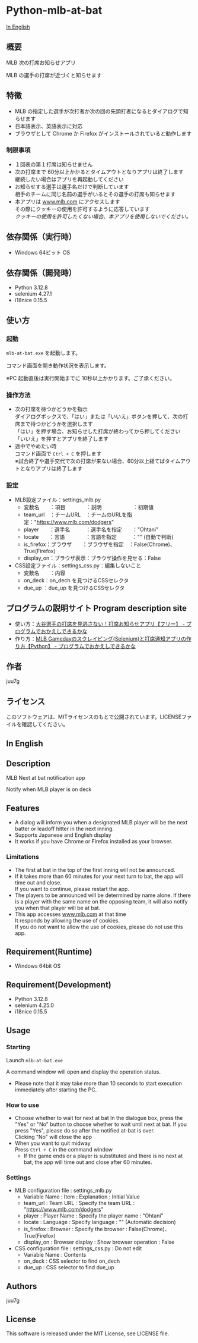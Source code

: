 ﻿# Python-mlb-at-bat
[In English](#in-english)

## 概要
MLB 次の打席お知らせアプリ

MLB の選手の打席が近づくと知らせます

## 特徴

- MLB の指定した選手が次打者か次の回の先頭打者になるとダイアログで知らせます  
- 日本語表示、英語表示に対応  
- ブラウザとして Chrome か Firefox がインストールされていると動作します  

### 制限事項

- １回表の第１打席は知らせません  
- 次の打席まで 60分以上かかるとタイムアウトとなりアプリは終了します  
	継続したい場合はアプリを再起動してください  
- お知らせする選手は選手名だけで判断しています  
	相手のチームに同じ名前の選手がいるとその選手の打席も知らせます  
- 本アプリは www.mlb.com にアクセスします  
	その際にクッキーの使用を許可するように応答しています  
	*クッキーの使用を許可したくない場合、本アプリを使用しないでください。*  

## 依存関係（実行時）

- Windows 64ビット OS

## 依存関係（開発時）

- Python 3.12.8
- selenium 4.27.1
- i18nice 0.15.5

## 使い方
### 起動
`mlb-at-bat.exe` を起動します。

コマンド画面を開き動作状況を表示します。

※PC 起動直後は実行開始までに 10秒以上かかります。ご了承ください。  

### 操作方法

- 次の打席を待つかどうかを指示  
	ダイアログボックスで、「はい」または「いいえ」ボタンを押して、次の打席まで待つかどうかを選択します  
	「はい」を押す場合、お知らせした打席が終わってから押してください  
	「いいえ」を押すとアプリを終了します
- 途中でやめたい時  
	コマンド画面で `Ctrl + C` を押します  
	※試合終了や選手交代で次の打席が来ない場合、60分以上経てばタイムアウトとなりアプリは終了します

### 設定

- MLB設定ファイル：settings_mlb.py
	- 変数名　　：項目　　　　：説明　　　　　　：初期値
	- team_url　：チームURL　：チームのURLを指定："https://www.mlb.com/dodgers"
	- player　　：選手名　　　：選手名を指定　　："Ohtani"
	- locate　　：言語　　　　：言語を指定　　　："" (自動で判断)
	- is_firefox：ブラウザ　　：ブラウザを指定　：False(Chrome)、True(Firefox)
	- display_on：ブラウザ表示：ブラウザ操作を見せる：False
- CSS設定ファイル：settings_css.py：編集しないこと
	- 変数名　　：内容
	- on_deck：on_dech を見つけるCSSセレクタ
	- due_up ：due_up を見つけるCSSセレクタ

## プログラムの説明サイト Program description site

- 使い方：[大谷選手の打席を見逃さない！打席お知らせアプリ【フリー】 - プログラムでおかえしできるかな](https://juu7g.hatenablog.com/entry/Python/scraping/mlb-at-bat-exe)  
- 作り方：[MLB Gamedayのスクレイピング(Selenium)と打席通知アプリの作り方【Python】 - プログラムでおかえしできるかな](https://juu7g.hatenablog.com/entry/Python/scraping/mlb-at-bat)

## 作者
juu7g

## ライセンス
このソフトウェアは、MITライセンスのもとで公開されています。LICENSEファイルを確認してください。  

## In English

## Description
MLB Next at bat notification app

Notify when MLB player is on deck

## Features

- A dialog will inform you when a designated MLB player will be the next batter or leadoff hitter in the next inning.
- Supports Japanese and English display
- It works if you have Chrome or Firefox installed as your browser.

### Limitations

- The first at bat in the top of the first inning will not be announced.
- If it takes more than 60 minutes for your next turn to bat, the app will time out and close.  
	If you want to continue, please restart the app.
- The players to be announced will be determined by name alone.
	If there is a player with the same name on the opposing team, it will also notify you when that player will be at bat.
- This app accesses www.mlb.com at that time  
	It responds by allowing the use of cookies.  
	If you do not want to allow the use of cookies, please do not use this app.

## Requirement(Runtime)

- Windows 64bit OS

## Requirement(Development)

- Python 3.12.8
- selenium 4.25.0
- i18nice 0.15.5
## Usage
### Starting
Launch `mlb-at-bat.exe`

A command window will open and display the operation status.

* Please note that it may take more than 10 seconds to start execution immediately after starting the PC.  

### How to use

- Choose whether to wait for next at bat
	In the dialogue box, press the "Yes" or "No" button to choose whether to wait until next at bat.
	If you press "Yes", please do so after the notified at-bat is over.  
	Clicking "No" will close the app
- When you want to quit midway  
	Press `Ctrl + C` in the command window  
	* If the game ends or a player is substituted and there is no next at bat, the app will time out and close after 60 minutes.

### Settings

- MLB configuration file : settings_mlb.py
	- Variable Name : Item        : Explanation             : Initial Value
	- team_url      : Team URL    : Specify the team URL    : "https://www.mlb.com/dodgers"
	- player        : Player Name : Specify the player name : "Ohtani"
	- locate        : Language    : Specify language        : "" (Automatic decision)
	- is_firefox    : Browser     : Specify the browser     : False(Chrome)、True(Firefox)
	- display_on    : Browser display : Show browser operation : False
- CSS configuration file : settings_css.py : Do not edit
	- Variable Name : Contents
	- on_deck : CSS selector to find on_dech
	- due_up  : CSS selector to find due_up

## Authors
juu7g

## License
This software is released under the MIT License, see LICENSE file.

